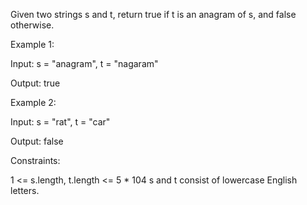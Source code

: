 Given two strings s and t, return true if t is an
anagram
of s, and false otherwise.

Example 1:

Input: s = "anagram", t = "nagaram"

Output: true

Example 2:

Input: s = "rat", t = "car"

Output: false

Constraints:

1 <= s.length, t.length <= 5 \* 104
s and t consist of lowercase English letters.
